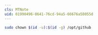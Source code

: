 ```yaml
---
cls: MTNote
uid: 01990496-0641-76cd-94a5-66676a58055d
---
```


```bash
sudo chown $(id -u):$(id -g) /opt/github
```